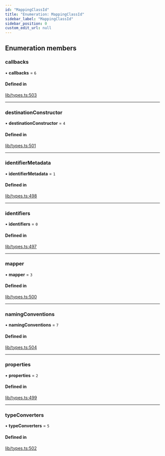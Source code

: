 ```yaml
---
id: "MappingClassId"
title: "Enumeration: MappingClassId"
sidebar_label: "MappingClassId"
sidebar_position: 0
custom_edit_url: null
---
```


## Enumeration members

### callbacks

• **callbacks** = `6`

#### Defined in

[lib/types.ts:503](https://github.com/ttshivers/mapper/blob/efc4cb9d/packages/core/src/lib/types.ts#L503)

___

### destinationConstructor

• **destinationConstructor** = `4`

#### Defined in

[lib/types.ts:501](https://github.com/ttshivers/mapper/blob/efc4cb9d/packages/core/src/lib/types.ts#L501)

___

### identifierMetadata

• **identifierMetadata** = `1`

#### Defined in

[lib/types.ts:498](https://github.com/ttshivers/mapper/blob/efc4cb9d/packages/core/src/lib/types.ts#L498)

___

### identifiers

• **identifiers** = `0`

#### Defined in

[lib/types.ts:497](https://github.com/ttshivers/mapper/blob/efc4cb9d/packages/core/src/lib/types.ts#L497)

___

### mapper

• **mapper** = `3`

#### Defined in

[lib/types.ts:500](https://github.com/ttshivers/mapper/blob/efc4cb9d/packages/core/src/lib/types.ts#L500)

___

### namingConventions

• **namingConventions** = `7`

#### Defined in

[lib/types.ts:504](https://github.com/ttshivers/mapper/blob/efc4cb9d/packages/core/src/lib/types.ts#L504)

___

### properties

• **properties** = `2`

#### Defined in

[lib/types.ts:499](https://github.com/ttshivers/mapper/blob/efc4cb9d/packages/core/src/lib/types.ts#L499)

___

### typeConverters

• **typeConverters** = `5`

#### Defined in

[lib/types.ts:502](https://github.com/ttshivers/mapper/blob/efc4cb9d/packages/core/src/lib/types.ts#L502)
